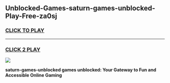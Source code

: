 
## Unblocked-Games-saturn-games-unblocked-Play-Free-za0sj
<h3>
<a href="https://premium76.site?title=saturn-games-unblocked&ref=23A">CLICK TO PLAY</a></h3>
<hr>

<h3>
<a href="https://premium76.site?title=saturn-games-unblocked&ref=23A">CLICK 2 PLAY</a>
  
</h3>

<a href="https://premium76.site?title=saturn-games-unblocked&ref=23A"><img src="https://clearcache.store/games.png"></a>


**saturn-games-unblocked games unblocked: Your Gateway to Fun and Accessible Online Gaming**
